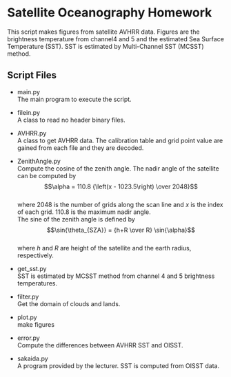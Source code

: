 # Satellite Oceanography Homework

This script makes figures from satellite AVHRR data.
Figures are the brightness temperature from channel4 and 5 and the estimated Sea Surface Temperature (SST).
SST is estimated by Multi-Channel SST (MCSST) method.


## Script Files
- main.py  
  The main program to execute the script.

- filein.py  
  A class to read no header binary files.

- AVHRR.py  
  A class to get AVHRR data.
  The calibration table and grid point value are gained from each file and they are decoded.

- ZenithAngle.py  
  Compute the cosine of the zenith angle.
  The nadir angle of the satellite can be computed by  
  $$\alpha = 110.8 {\left(x - 1023.5\right) \over 2048}$$  
  where 2048 is the number of grids along the scan line and $`x`$ is the index of each grid.
  110.8 is the maximum nadir angle.  
  The sine of the zenith angle is defined by  
  $$\sin{\theta_{SZA}} = {h+R \over R} \sin{\alpha}$$  
  where $`h`$ and $`R`$ are height of the satellite and the earth radius, respectively.

- get\_sst.py  
  SST is estimated by MCSST method from channel 4 and 5 brightness temperatures.

- filter.py  
  Get the domain of clouds and lands.

- plot.py  
  make figures

- error.py  
  Compute the differences between AVHRR SST and OISST.

- sakaida.py  
  A program provided by the lecturer.
  SST is computed from OISST data.


